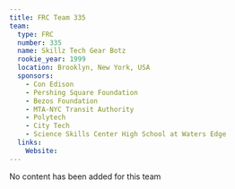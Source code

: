 ```yaml
---
title: FRC Team 335
team:
  type: FRC
  number: 335
  name: Skillz Tech Gear Botz
  rookie_year: 1999
  location: Brooklyn, New York, USA
  sponsors:
    - Con Edison
    - Pershing Square Foundation
    - Bezos Foundation
    - MTA-NYC Transit Authority
    - Polytech
    - City Tech
    - Science Skills Center High School at Waters Edge
  links:
    Website: 
---
```

No content has been added for this team
